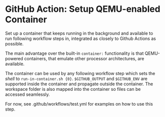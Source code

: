 # GitHub Action: Setup QEMU-enabled Container

Set up a container that keeps running in the background and available to run following workflow steps in, integrated as closely to Github Actions as possible.

The main advantage over the built-in `container:` functionality is that QEMU-powered containers, that emulate other processor architectures, are available.

The container can be used by any following workflow step which sets the *shell* to `run-in-container.sh {0}`. `$GITHUB_OUTPUT` and `$GITHUB_ENV` are supported inside the container and propagate outside the container. The workspace folder is also mapped into the container so files can be accessed seamlessly.

For now, see .github/workflows/test.yml for examples on how to use this step.

